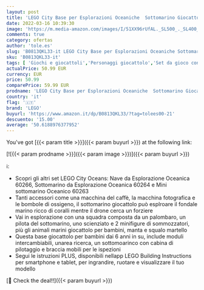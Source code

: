 ```yaml
---
layout: post
title: 'LEGO City Base per Esplorazioni Oceaniche  Sottomarino Giocattolo  Animali Marini Squalo e Manta. Giochi per Bambini dai 6 Anni in su  60265'
date: 2022-03-16 10:39:30
image: 'https://m.media-amazon.com/images/I/51XX96rUfAL._SL500_._SL400_.jpg'
comments: true
category: ofertas
author: 'tole.es'
slug: 'B0813QKL33-it LEGO City Base per Esplorazioni Oceaniche Sottomarino...'
sku: 'B0813QKL33-it'
tags: [ 'Giochi e giocattoli','Personaggi giocattolo','Set da gioco con statuine','lego', ]
actualPrice: 50.99 EUR
currency: EUR
price: 50.99
comparePrice: 59.99 EUR
prodname: 'LEGO City Base per Esplorazioni Oceaniche  Sottomarino Giocattolo  Animali Marini Squalo e Manta. Giochi per Bambini dai 6 Anni in su  60265'
country: 'it'
flag: '🇮🇹'
brand: 'LEGO'
buyurl: 'https://www.amazon.it/dp/B0813QKL33/?tag=tolees00-21'
descuento: '15.00'
average: '50.6188976377952'
---
```


You've got [{{< param title >}}]({{< param buyurl >}}) at the following link:

[![{{< param prodname >}}]({{< param image >}})]({{< param buyurl >}})

ℹ️:

- Scopri gli altri set LEGO City Oceans: Nave da Esplorazione Oceanica 60266, Sottomarino da Esplorazione Oceanica 60264 e Mini sottomarino Oceanico 60263
- Tanti accessori come una macchina del caffè, la macchina fotografica e le bombole di ossigeno, il sottomarino giocattolo può esplroare il fondale marino ricco di coralli mentre il drone cerca un forziere
- Vai in esplorazione con una squadra composta da un palombaro, un pilota del sottomarino, uno scienziato e 2 minifigure di sommozzatori, più gli animali marini giocattolo per bambini, manta e squalo martello
- Questa base giocattolo per bambini dai 6 anni in su, include moduli intercambiabili, unarea ricerca, un sottomoarinco con cabina di pilotaggio e braccia mobili per le ispezioni
- Segui le istruzioni PLUS, disponibili nellapp LEGO Building Instructions per smartphone e tablet, per ingrandire, ruotare e visualizzare il tuo modello

[🛒 Check the deal!!]({{< param buyurl >}})
